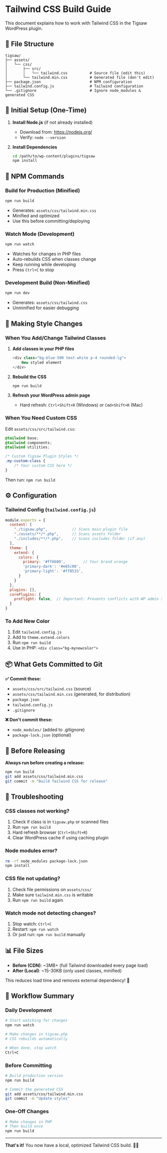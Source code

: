 # Tailwind CSS Build Guide

This document explains how to work with Tailwind CSS in the Tigsaw WordPress plugin.

## 📁 File Structure

```
tigsaw/
├── assets/
│   └── css/
│       ├── src/
│       │   └── tailwind.css          # Source file (edit this)
│       └── tailwind.min.css          # Generated file (don't edit)
├── package.json                      # NPM configuration
├── tailwind.config.js                # Tailwind configuration
└── .gitignore                        # Ignore node_modules & generated CSS
```

## 🚀 Initial Setup (One-Time)

1. **Install Node.js** (if not already installed)
   - Download from: https://nodejs.org/
   - Verify: `node --version`

2. **Install Dependencies**
   ```bash
   cd /path/to/wp-content/plugins/tigsaw
   npm install
   ```

## 🔨 NPM Commands

### Build for Production (Minified)
```bash
npm run build
```
- Generates: `assets/css/tailwind.min.css`
- Minified and optimized
- Use this before committing/deploying

### Watch Mode (Development)
```bash
npm run watch
```
- Watches for changes in PHP files
- Auto-rebuilds CSS when classes change
- Keep running while developing
- Press `Ctrl+C` to stop

### Development Build (Non-Minified)
```bash
npm run dev
```
- Generates: `assets/css/tailwind.css`
- Unminified for easier debugging

## 🎨 Making Style Changes

### When You Add/Change Tailwind Classes

1. **Add classes in your PHP files**
   ```php
   <div class="bg-blue-500 text-white p-4 rounded-lg">
       New styled element
   </div>
   ```

2. **Rebuild the CSS**
   ```bash
   npm run build
   ```

3. **Refresh your WordPress admin page**
   - Hard refresh: `Ctrl+Shift+R` (Windows) or `Cmd+Shift+R` (Mac)

### When You Need Custom CSS

Edit `assets/css/src/tailwind.css`:

```css
@tailwind base;
@tailwind components;
@tailwind utilities;

/* Custom Tigsaw Plugin Styles */
.my-custom-class {
    /* Your custom CSS here */
}
```

Then run: `npm run build`

## ⚙️ Configuration

### Tailwind Config (`tailwind.config.js`)

```javascript
module.exports = {
  content: [
    "./tigsaw.php",           // Scans main plugin file
    "./assets/**/*.php",      // Scans assets folder
    "./includes/**/*.php",    // Scans includes folder (if any)
  ],
  theme: {
    extend: {
      colors: {
        primary: '#ff6600',        // Your brand orange
        'primary-dark': '#e65c00',
        'primary-light': '#ff8533',
      }
    }
  },
  plugins: [],
  corePlugins: {
    preflight: false,  // Important: Prevents conflicts with WP admin styles
  }
}
```

### To Add New Color

1. Edit `tailwind.config.js`
2. Add to `theme.extend.colors`
3. Run `npm run build`
4. Use in PHP: `<div class="bg-mynewcolor">`

## 📦 What Gets Committed to Git

**✅ Commit these:**
- `assets/css/src/tailwind.css` (source)
- `assets/css/tailwind.min.css` (generated, for distribution)
- `package.json`
- `tailwind.config.js`
- `.gitignore`

**❌ Don't commit these:**
- `node_modules/` (added to .gitignore)
- `package-lock.json` (optional)

## 🚢 Before Releasing

**Always run before creating a release:**

```bash
npm run build
git add assets/css/tailwind.min.css
git commit -m "Build Tailwind CSS for release"
```

## 🐛 Troubleshooting

### CSS classes not working?
1. Check if class is in `tigsaw.php` or scanned files
2. Run `npm run build`
3. Hard refresh browser (`Ctrl+Shift+R`)
4. Clear WordPress cache if using caching plugin

### Node modules error?
```bash
rm -rf node_modules package-lock.json
npm install
```

### CSS file not updating?
1. Check file permissions on `assets/css/`
2. Make sure `tailwind.min.css` is writable
3. Run `npm run build` again

### Watch mode not detecting changes?
1. Stop watch: `Ctrl+C`
2. Restart: `npm run watch`
3. Or just run: `npm run build` manually

## 📊 File Sizes

- **Before (CDN)**: ~3MB+ (full Tailwind downloaded every page load)
- **After (Local)**: ~15-30KB (only used classes, minified)

This reduces load time and removes external dependency! 🎉

## 🔄 Workflow Summary

### Daily Development
```bash
# Start watching for changes
npm run watch

# Make changes in tigsaw.php
# CSS rebuilds automatically

# When done, stop watch
Ctrl+C
```

### Before Committing
```bash
# Build production version
npm run build

# Commit the generated CSS
git add assets/css/tailwind.min.css
git commit -m "Update styles"
```

### One-Off Changes
```bash
# Make changes in PHP
# Then build once
npm run build
```

---

**That's it!** You now have a local, optimized Tailwind CSS build. 🎨✨
